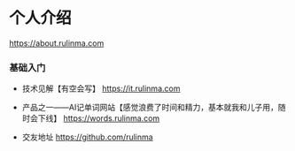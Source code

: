 # 个人介绍
<https://about.rulinma.com>

### 基础入门

* 技术见解【有空会写】 <https://it.rulinma.com>

* 产品之一——AI记单词网站【感觉浪费了时间和精力，基本就我和儿子用，随时会下线】 <https://words.rulinma.com> 

* 交友地址 <https://github.com/rulinma>




